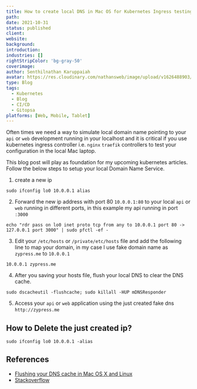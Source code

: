 ```yaml
---
title: How to create local DNS in Mac OS for Kubernetes Ingress testing?
path: 
date: 2021-10-31
status: published
client: 
website: 
background: 
introduction: 
industries: []
rightStripColor: 'bg-gray-50'
coverimage: 
author: Senthilnathan Karuppaiah
avatar: https://res.cloudinary.com/nathansweb/image/upload/v1626488903/profile/Senthil-profile-picture-01_al07i5.jpg
type: Blog
tags:
  - Kubernetes
  - Blog
  - CI/CD
  - Gitopsa
platforms: [Web, Mobile, Tablet]
---
```


Often times we need a way to simulate local domain name pointing to your `api` or `web` development running in your localhost and it is critical if you use kubernetes ingress controller i.e. `nginx` `traefik` controllers to test your configuration in the local Mac laptop.

<!--more-->

This blog post will play as foundation for my upcoming kubernetes articles. Follow the below steps to setup your local Domain Name Service.

1. create a new ip
```
sudo ifconfig lo0 10.0.0.1 alias
```

2. Forward the new ip address with port 80 `10.0.0.1:80` to your local `api` or `web` running in different ports, in this example my api running in port `:3000`

```
echo "rdr pass on lo0 inet proto tcp from any to 10.0.0.1 port 80 -> 127.0.0.1 port 3000" | sudo pfctl -ef -
```

3. Edit your `/etc/hosts` or `/private/etc/hosts` file and add the following line to map your domain, in my case I use fake domain name as `zypress.me` to `10.0.0.1`

```
10.0.0.1 zypress.me
```

4. After you saving your hosts file, flush your local DNS to clear the DNS cache.

```
sudo dscacheutil -flushcache; sudo killall -HUP mDNSResponder
```

5. Access your `api` or `web` application using the just created fake dns `http://zypress.me`

##  How to Delete the just created ip?

```
sudo ifconfig lo0 10.0.0.1 -alias
```

## References
* [Flushing your DNS cache in Mac OS X and Linux](https://help.dreamhost.com/hc/en-us/articles/214981288-Flushing-your-DNS-cache-in-Mac-OS-X-and-Linux)
* [Stackoverflow](https://serverfault.com/questions/102416/iptables-equivalent-for-mac-os-x/673551#673551)